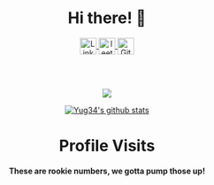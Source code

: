 <h1 align="center">Hi there! 👋</h1>

<p align="center">
  <a href="https://www.linkedin.com/in/yug-gajjar-34222b18b/" > 
    <img align="center" alt="Linkedin" width="30px" src="https://img.icons8.com/color/48/000000/linkedin.png" />
  </a>
  <a href="https://leetcode.com/Yug34/">
    <img align="center" alt="leetcode" width="30px" src="https://user-images.githubusercontent.com/32040901/79929570-197c2480-8414-11ea-9358-c92a53916a7f.png" />
  </a>
  <a href="https://github.com/Yug34">
    <img align="center" alt="Github" width="30px" src="https://github.com/fluidicon.png" />
  </a>
</p>

<br/>
<br/>
<p align="center">
  <a href="https://github.com/Yug34" class="rich-diff-level-one">
    <img align="center" src="https://github-readme-stats.vercel.app/api/top-langs/?username=Yug34&theme=dark&hide=css,html&layout=compact">
  </a>
</p>

<p align="center">
  <a href="https://github.com/Yug34" class="rich-diff-level-one">
    <img align="center" src="https://github-readme-stats.vercel.app/api?username=Yug34&count_private=true&show_icons=true&theme=dark&line_height=27" alt="Yug34's github stats"/>
  </a>
</p>

<h1 align="center">Profile Visits</h1>
<h4 align="center">These are rookie numbers, we gotta pump those up!</h4>

<p align="center">
  <img src="https://profile-counter.glitch.me/Yug34/count.svg" alt="" />
</p>



<!--
**Yug34/Yug34** is a ✨ _special_ ✨ repository because its `README.md` (this file) appears on your GitHub profile.
Here are some ideas to get you started:
- 🔭 I’m currently working on ...
- 🌱 I’m currently learning ...
- 👯 I’m looking to collaborate on ...
- 🤔 I’m looking for help with ...
- 💬 Ask me about ...
- 📫 How to reach me: ...
- 😄 Pronouns: ...
- ⚡ Fun fact: ...
-->
